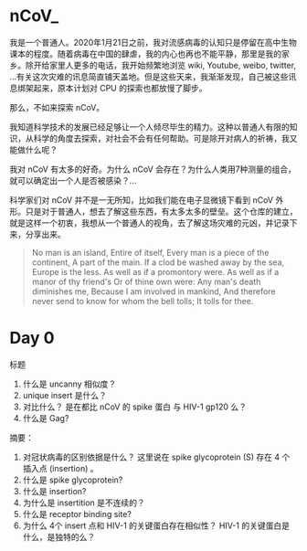 # nCoV_

我是一个普通人。2020年1月21日之前，我对流感病毒的认知只是停留在高中生物课本的程度。随着病毒在中国的肆虐，我的内心也再也不能平静，那里是我的家乡。除开给家里人更多的电话，我开始频繁地浏览 wiki, Youtube, weibo, twitter, ...有关这次灾难的讯息简直铺天盖地。但是这些天来，我渐渐发现，自己被这些讯息绑架起来，原本计划对 CPU 的探索也都放慢了脚步。

那么，不如来探索 nCoV。

我知道科学技术的发展已经足够让一个人倾尽毕生的精力。这种以普通人有限的知识，从科学的角度去探索，对社会不会有任何帮助。可是除开对病人的祈祷，我又能做什么呢？

我对 nCoV 有太多的好奇。为什么 nCoV 会存在？为什么人类用7种测量的组合，就可以确定出一个人是否被感染？...

科学家们对 nCoV 并不是一无所知，比如我们能在电子显微镜下看到 nCoV 外形。只是对于普通人，想去了解这些东西，有太多太多的壁垒。这个仓库的建立，就是这样一个初衷，我想从一个普通人的视角，去了解这场灾难的元凶，并记录下来，分享出来。

>No man is an island,
Entire of itself,
Every man is a piece of the continent,
A part of the main.
If a clod be washed away by the sea,
Europe is the less.
As well as if a promontory were.
As well as if a manor of thy friend's
Or of thine own were:
Any man's death diminishes me,
Because I am involved in mankind,
And therefore never send to know for whom the bell tolls;
It tolls for thee.


# Day 0 
标题
1. 什么是 uncanny 相似度？
2. unique insert 是什么？
3. 对比什么？
是在都比 nCoV 的 spike 蛋白 与  HIV-1 gp120 么？ 
4. 什么是 Gag?

摘要：
1. 对冠状病毒的区别依据是什么？
这里说在 spike glycoprotein (S) 存在 4 个插入点 (insertion) 。
2. 什么是 spike glycoprotein?
3. 什么是 insertion?
4. 为什么是 insertition 是不连续的？
5. 什么是  receptor binding site?
6. 为什么 4个 insert 点和 HIV-1 的关键蛋白存在相似性？
HIV-1 的关键蛋白是什么，是独特的么？



















 